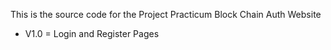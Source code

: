 This is the source code for the Project Practicum Block Chain Auth Website
- V1.0 = Login and Register Pages

